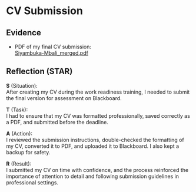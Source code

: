 # CV Submission

## Evidence
- PDF of my final CV submission:  
[Siyambuka-Mbali_merged.pdf](https://github.com/user-attachments/files/20411188/Siyambuka-Mbali_merged.pdf)

## Reflection (STAR)

**S** (Situation):  
After creating my CV during the work readiness training, I needed to submit the final version for assessment on Blackboard.

**T** (Task):  
I had to ensure that my CV was formatted professionally, saved correctly as a PDF, and submitted before the deadline.

**A** (Action):  
I reviewed the submission instructions, double-checked the formatting of my CV, converted it to PDF, and uploaded it to Blackboard. I also kept a backup for safety.

**R** (Result):  
I submitted my CV on time with confidence, and the process reinforced the importance of attention to detail and following submission guidelines in professional settings.

